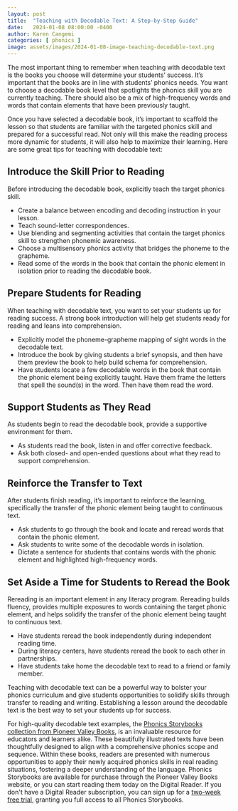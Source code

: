 ```yaml
---
layout: post
title:  "Teaching with Decodable Text: A Step-by-Step Guide"
date:   2024-01-08 08:00:00 -0400
author: Karen Cangemi
categories: [ phonics ]
image: assets/images/2024-01-08-image-teaching-decodable-text.png
---
```


The most important thing to remember when teaching with decodable text is the books you choose will determine your students’ success. It’s important that the books are in line with students’ phonics needs. You want to choose a decodable book level that spotlights the phonics skill you are currently teaching. There should also be a mix of high-frequency words and words that contain elements that have been previously taught.

Once you have selected a decodable book, it’s important to scaffold the lesson so that students are familiar with the targeted phonics skill and prepared for a successful read. Not only will this make the reading process more dynamic for students, it will also help to maximize their learning. Here are some great tips for teaching with decodable text:

## Introduce the Skill Prior to Reading
Before introducing the decodable book, explicitly teach the target phonics skill.
* Create a balance between encoding and decoding instruction in your lesson.
* Teach sound-letter correspondences.
* Use blending and segmenting activities that contain the target phonics skill to strengthen phonemic awareness.
* Choose a multisensory phonics activity that bridges the phoneme to the grapheme.
* Read some of the words in the book that contain the phonic element in isolation prior to reading the decodable book.

## Prepare Students for Reading
When teaching with decodable text, you want to set your students up for reading success. A strong book introduction will help get students ready for reading and leans into comprehension.
* Explicitly model the phoneme-grapheme mapping of sight words in the decodable text.
* Introduce the book by giving students a brief synopsis, and then have them preview the book to help build schema for comprehension.
* Have students locate a few decodable words in the book that contain the phonic element being explicitly taught. Have them frame the letters that spell the sound(s) in the word. Then have them read the word.

## Support Students as They Read
As students begin to read the decodable book, provide a supportive environment for them.
* As students read the book, listen in and offer corrective feedback.
* Ask both closed- and open-ended questions about what they read to support comprehension.

## Reinforce the Transfer to Text
After students finish reading, it’s important to reinforce the learning, specifically the transfer of the phonic element being taught to continuous text.
* Ask students to go through the book and locate and reread words that contain the phonic element.
* Ask students to write some of the decodable words in isolation.
* Dictate a sentence for students that contains words with the phonic element and highlighted high-frequency words.

## Set Aside a Time for Students to Reread the Book
Rereading is an important element in any literacy program. Rereading builds fluency, provides multiple exposures to words containing the target phonic element, and helps solidify the transfer of the phonic element being taught to continuous text.
* Have students reread the book independently during independent reading time.
* During literacy centers, have students reread the book to each other in partnerships.
* Have students take home the decodable text to read to a friend or family member.

Teaching with decodable text can be a powerful way to bolster your phonics curriculum and give students opportunities to solidify skills through transfer to reading and writing.  Establishing a lesson around the decodable text is the best way to set your students up for success.


For high-quality decodable text examples, the [Phonics Storybooks collection from Pioneer Valley Books](https://pioneervalleybooks.com/pages/phonics-storybooks), is an invaluable resource for educators and learners alike. These beautifully illustrated texts have been thoughtfully designed to align with a comprehensive phonics scope and sequence. Within these books, readers are presented with numerous opportunities to apply their newly acquired phonics skills in real reading situations, fostering a deeper understanding of the language. Phonics Storybooks are available for purchase through the Pioneer Valley Books website, or you can start reading them today on the Digital Reader. If you don't have a Digital Reader subscription, you can sign up for a [two-week free trial](https://www.digitalreader.com/digital/free_trial), granting you full access to all Phonics Storybooks.
